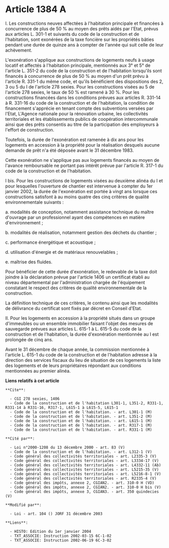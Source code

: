 # Article 1384 A

I. Les constructions neuves affectées à l'habitation principale et financées à concurrence de plus de 50 % au moyen des prêts
aidés par l'Etat, prévus aux articles L. 301-1 et suivants du code de la construction et de l'habitation, sont exonérées de
la taxe foncière sur les propriétés bâties pendant une durée de quinze ans à compter de l'année qui suit celle de leur
achèvement.

L'exonération s'applique aux constructions de logements neufs à usage locatif et affectés à l'habitation principale,
mentionnés aux 3° et 5° de l'article L. 351-2 du code de la construction et de l'habitation lorsqu'ils sont financés à
concurrence de plus de 50 % au moyen d'un prêt prévu à l'article R. 331-1 du même code, et qu'ils bénéficient des
dispositions des 2, 3 ou 5 du I de l'article 278 sexies. Pour les constructions visées au 5 de l'article 278 sexies, le taux
de 50 % est ramené à 30 %. Pour les constructions financées dans les conditions prévues aux articles R. 331-14 à R. 331-16 du
code de la construction et de l'habitation, la condition de financement s'apprécie en tenant compte des subventions versées
par l'Etat, L'Agence nationale pour la rénovation urbaine, les collectivités territoriales et les établissements publics de
coopération intercommunale ainsi que des prêts consentis au titre de la participation des employeurs à l'effort de
construction.

Toutefois, la durée de l'exonération est ramenée à dix ans pour les logements en accession à la propriété pour la réalisation
desquels aucune demande de prêt n'a été déposée avant le 31 décembre 1983.

Cette exonération ne s'applique pas aux logements financés au moyen de l'avance remboursable ne portant pas intérêt prévue
par l'article R. 317-1 du code de la construction et de l'habitation.

I bis. Pour les constructions de logements visées au deuxième alinéa du I et pour lesquelles l'ouverture de chantier est
intervenue à compter du 1er janvier 2002, la durée de l'exonération est portée à vingt ans lorsque ces constructions
satisfont à au moins quatre des cinq critères de qualité environnementale suivants :

a. modalités de conception, notamment assistance technique du maître d'ouvrage par un professionnel ayant des compétences en
matière d'environnement ;

b. modalités de réalisation, notamment gestion des déchets du chantier ;

c. performance énergétique et acoustique ;

d. utilisation d'énergie et de matériaux renouvelables ;

e. maîtrise des fluides.

Pour bénéficier de cette durée d'exonération, le redevable de la taxe doit joindre à la déclaration prévue par l'article 1406
un certificat établi au niveau départemental par l'administration chargée de l'équipement constatant le respect des critères
de qualité environnementale de la construction.

La définition technique de ces critères, le contenu ainsi que les modalités de délivrance du certificat sont fixés par décret
en Conseil d'Etat.

II. Pour les logements en accession à la propriété situés dans un groupe d'immeubles ou un ensemble immobilier faisant
l'objet des mesures de sauvegarde prévues aux articles L. 615-1 à L. 615-5 du code de la construction et de l'habitation, la
durée d'exonération mentionnée au I est prolongée de cinq ans.

Avant le 31 décembre de chaque année, la commission mentionnée à l'article L. 615-1 du code de la construction et de
l'habitation adresse à la direction des services fiscaux du lieu de situation de ces logements la liste des logements et de
leurs propriétaires répondant aux conditions mentionnées au premier alinéa.

**Liens relatifs à cet article**

	**Cite**:

	  - CGI 278 sexies, 1406
	  - Code de la construction et de l'habitation L301-1, L351-2, R331-1, R331-14 à R331-16, R317-1, L615-1 à L615-5, L615-1
	  - Code de la construction et de l'habitation. - art. L301-1 (M)
	  - Code de la construction et de l'habitation. - art. L351-2 (M)
	  - Code de la construction et de l'habitation. - art. L615-1 (M)
	  - Code de la construction et de l'habitation. - art. R317-1 (M)
	  - Code de la construction et de l'habitation. - art. R331-1 (M)

	**Cité par**:

	  - Loi n°2000-1208 du 13 décembre 2000 - art. 83 (V)
	  - Code de la construction et de l'habitation. - art. L312-1 (V)
	  - Code général des collectivités territoriales - art. L2335-3 (V)
	  - Code général des collectivités territoriales - art. L3334-17 (V)
	  - Code général des collectivités territoriales - art. L4332-11 (Ab)
	  - Code général des collectivités territoriales - art. L5215-35 (V)
	  - Code général des collectivités territoriales - art. L5216-8-1 (V)
	  - Code général des collectivités territoriales - art. R2335-4 (V)
	  - Code général des impôts, annexe 2, CGIAN2. - art. 310-0 H (VD)
	  - Code général des impôts, annexe 2, CGIAN2. - art. 310-0 H bis (V)
	  - Code général des impôts, annexe 3, CGIAN3. - art. 350 quindecies (V)

	**Modifié par**:

	  - Loi - art. 104 () JORF 31 décembre 2003

	**Liens**:

	  - HISTO: Edition du 1er janvier 2004
	  - TXT_ASSOCIE: Instruction 2002-03-15 6C-1-02
	  - TXT_ASSOCIE: Instruction 2002-06-19 6C-3-02
